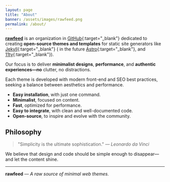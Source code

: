 ```yaml
---
layout: page
title: "About"
banner: /assets/images/rawfeed.png
permalink: /about/
---
```


[**rawfeed**](https://github.com/rawfeed) is an organization in [GitHub](https://github.com/){:target="_blank"} dedicated to creating **open-source themes and templates** for static
site generators like [Jekyll](https://jekyllrb.com){:target="_blank"} ( in the future [Astro](https://astro.build){:target="_blank"},
and [11ty](https://www.11ty.dev){:target="_blank"}).

Our focus is to deliver **minimalist designs**, **performance**, and **authentic experiences—no**
clutter, no distractions.

Each theme is developed with modern front-end and SEO best practices, seeking a balance between
aesthetics and performance.

- **Easy installation**, with just one command.
- **Minimalist**, focused on content.
- **Fast**, optimized for performance.
- **Easy to integrate**, with clean and well-documented code.
- **Open-source**, to inspire and evolve with the community.

## Philosophy

> "Simplicity is the ultimate sophistication." — *Leonardo da Vinci*

We believe that design and code should be simple enough to disappear—and let the content shine.

---

**rawfeed** — *A raw source of minimal web themes.*


